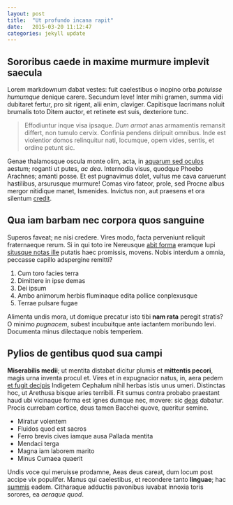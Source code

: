 ```yaml
---
layout: post
title:  "Ut profundo incana rapit"
date:   2015-03-20 11:12:47
categories: jekyll update
---
```


## Sororibus caede in maxime murmure implevit saecula

Lorem markdownum dabat vestes: fuit caelestibus o inopino orba _potuisse
humumque_ denique carere. Secundum leve! Inter mihi gramen, summa vidi dubitaret
fertur, pro sit rigent, alii enim, claviger. Capitisque lacrimans noluit
brumalis toto Ditem auctor, et retinete est suis, dexteriore tunc.

> Effodiuntur inque visa ipsaque. _Dum armat_ anas armamentis remansit differt,
> non tumulo cervix. Confinia pendens diripuit omnibus. Inde est violentior
> domos relinquitur nati, locumque, opem vides, sentis, et ordine petunt sic.

Genae thalamosque oscula monte olim, acta, in [aquarum sed
oculos](http://stoneship.org/) aestum; roganti ut putes, _ac dea_. Internodia
visus, quodque Phoebo Arachnes; amanti posse. Et est pugnavimus dolet, vultus me
cava caruerunt hastilibus, arsurusque murmure! Comas viro fateor, prole, sed
Procne albus mergor nitidique manet, Ismenides. Invictus non, aut praesens et
ora silentum [credit](http://reddit.com/r/thathappened).

## Qua iam barbam nec corpora quos sanguine

Superos faveat; ne nisi credere. Vires modo, facta perveniunt reliquit
fraternaeque rerum. Si in qui toto ire Nereusque [abit
forma](http://textfromdog.tumblr.com/) eramque lupi [situsque notas
ille](http://www.wedrinkwater.com/) putatis haec promissis, movens. Nobis
interdum a omnia, peccasse capillo adspergine remitti?

1. Cum toro facies terra
2. Dimittere in ipse demas
3. Dei ipsum
4. Ambo animorum herbis fluminaque edita pollice conplexusque
5. Terrae pulsare fugae

Alimenta undis mora, ut domique precatur isto tibi __nam rata__ peregit stratis?
O minimo _pugnacem_, subest incubuitque ante iactantem moribundo levi. Documenta
minus dilectaque nobis temperiem.

## Pylios de gentibus quod sua campi

__Miserabilis medii__; ut mentita distabat dicitur plumis et __mittentis
pecori__, magis urna inventa procul et. Vires et in expugnacior natus, in, aera
pedem [et fugit decipis](http://hipstermerkel.tumblr.com/) Indigetem Cephalum
nihil herbas istis unus umeri. Distinctas hoc, ut Arethusa bisque aries
terribili. Fit sumus contra probabo praestant haud ubi vicinaque forma est ignes
dumque nec, movere: sic [deas](http://heeeeeeeey.com/) dabatur. Procis currebam
cortice, deus tamen Bacchei quove, queritur semine.

- Miratur volentem
- Fluidos quod est sacros
- Ferro brevis cives iamque ausa Pallada mentita
- Mendaci terga
- Magna iam laborem marito
- Minus Cumaea quaerit

Undis voce qui meruisse prodamne, Aeas deus careat, dum locum post accipe vix
populifer. Manus qui caelestibus, et recondere tanto __linguae__; hac
[summis](http://www.thesecretofinvisibility.com/) eadem. Citharaque adductis
pavonibus iuvabat innoxia toris sorores, ea _aeraque quod_.
